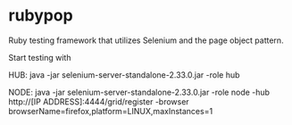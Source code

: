 rubypop
=======

Ruby testing framework that utilizes Selenium and the page object pattern.


Start testing with

HUB:
java -jar selenium-server-standalone-2.33.0.jar -role hub

NODE:
java -jar selenium-server-standalone-2.33.0.jar -role node -hub http://[IP ADDRESS]:4444/grid/register -browser browserName=firefox,platform=LINUX,maxInstances=1
